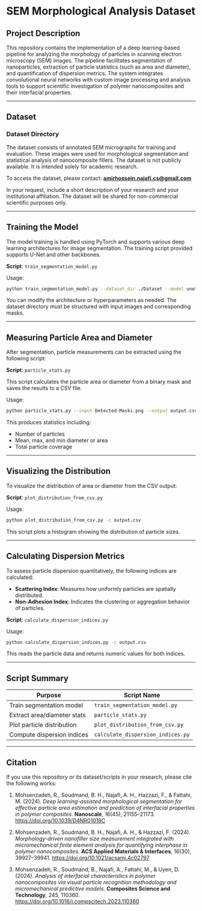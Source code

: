 # SEM Morphological Analysis Dataset

## Project Description

This repository contains the implementation of a deep learning-based pipeline for analyzing the morphology of particles in scanning electron microscopy (SEM) images. The pipeline facilitates segmentation of nanoparticles, extraction of particle statistics (such as area and diameter), and quantification of dispersion metrics. The system integrates convolutional neural networks with custom image processing and analysis tools to support scientific investigation of polymer nanocomposites and their interfacial properties.

---

## Dataset

### Dataset Directory

The dataset consists of annotated SEM micrographs for training and evaluation. These images were used for morphological segmentation and statistical analysis of nanocomposite fillers. The dataset is not publicly available. It is intended solely for academic research.

To access the dataset, please contact:
**amirhossein.najafi.cs@gmail.com**

In your request, include a short description of your research and your institutional affiliation. The dataset will be shared for non-commercial scientific purposes only.

---

## Training the Model

The model training is handled using PyTorch and supports various deep learning architectures for image segmentation. The training script provided supports U-Net and other backbones.

**Script**: `train_segmentation_model.py`

Usage:
```bash
python train_segmentation_model.py --dataset_dir ./Dataset --model unet --epochs 100 --lr 0.0001
```

You can modify the architecture or hyperparameters as needed. The dataset directory must be structured with input images and corresponding masks.

---

## Measuring Particle Area and Diameter

After segmentation, particle measurements can be extracted using the following script:

**Script**: `particle_stats.py`

This script calculates the particle area or diameter from a binary mask and saves the results to a CSV file.

Usage:
```bash
python particle_stats.py --input Detected-Maski.png --output output.csv --measure Diameter
```

This produces statistics including:
- Number of particles
- Mean, max, and min diameter or area
- Total particle coverage

---

## Visualizing the Distribution

To visualize the distribution of area or diameter from the CSV output:

**Script**: `plot_distribution_from_csv.py`

Usage:
```bash
python plot_distribution_from_csv.py -c output.csv
```

This script plots a histogram showing the distribution of particle sizes.

---

## Calculating Dispersion Metrics

To assess particle dispersion quantitatively, the following indices are calculated:

- **Scattering Index**: Measures how uniformly particles are spatially distributed.
- **Non-Adhesion Index**: Indicates the clustering or aggregation behavior of particles.

**Script**: `calculate_dispersion_indices.py`

Usage:
```bash
python calculate_dispersion_indices.py -c output.csv
```

This reads the particle data and returns numeric values for both indices.

---

## Script Summary

| Purpose                             | Script Name                        |
|------------------------------------|------------------------------------|
| Train segmentation model           | `train_segmentation_model.py`      |
| Extract area/diameter stats        | `particle_stats.py`                |
| Plot particle distribution         | `plot_distribution_from_csv.py`    |
| Compute dispersion indices         | `calculate_dispersion_indices.py`  |

---

## Citation

If you use this repository or its dataset/scripts in your research, please cite the following works:

1. Mohsenzadeh, R., Soudmand, B. H., Najafi, A. H., Hazzazi, F., & Fattahi, M. (2024). *Deep learning-assisted morphological segmentation for effective particle area estimation and prediction of interfacial properties in polymer composites*. **Nanoscale**, 16(45), 21155–21173. https://doi.org/10.1039/D4NR01018C

2. Mohsenzadeh, R., Soudmand, B. H., Najafi, A. H., & Hazzazi, F. (2024). *Morphology-driven nanofiller size measurement integrated with micromechanical finite element analysis for quantifying interphase in polymer nanocomposites*. **ACS Applied Materials & Interfaces**, 16(30), 39927–39941. https://doi.org/10.1021/acsami.4c02797

3. Mohsenzadeh, R., Soudmand, B., Najafi, A., Fattahi, M., & Uyen, D. (2024). *Analysis of interfacial characteristics in polymer nanocomposites via visual particle recognition methodology and micromechanical predictive models*. **Composites Science and Technology**, 245, 110360. https://doi.org/10.1016/j.compscitech.2023.110360
